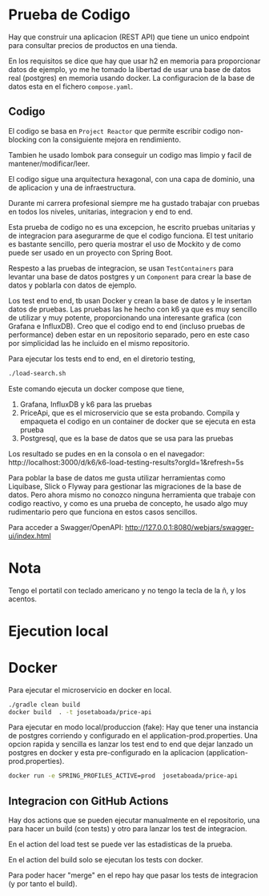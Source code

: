 #  Prueba de Codigo 

Hay que construir una aplicacion (REST API) que tiene un unico endpoint para consultar precios de productos en una tienda.  

En los requisitos se dice que hay que usar h2 en memoria para proporcionar datos de ejemplo, yo me he tomado la libertad de usar
una base de datos real (postgres) en memoria usando docker. La configuracion de la base de datos esta en el fichero `compose.yaml`.

## Codigo 

El codigo se basa en `Project Reactor` que permite escribir codigo non-blocking con la consiguiente mejora en rendimiento.
 
Tambien he usado lombok para conseguir un codigo mas limpio y facil de mantener/modificar/leer.

El codigo sigue una arquitectura hexagonal, con una capa de dominio, una de aplicacion y una de infraestructura.

Durante mi carrera profesional siempre me ha gustado trabajar con pruebas en todos los niveles, unitarias, integracion y end to end. 

Esta prueba de codigo no es una excepcion, he escrito pruebas unitarias y de integracion para asegurarme de que el codigo funciona.
El test unitario es bastante sencillo, pero queria mostrar el uso de Mockito y de como puede ser usado en un proyecto con Spring Boot.

Respesto a las pruebas de integracion, se usan `TestContainers` para levantar una base de datos postgres y un `Component` para crear la
base de datos y poblarla con datos de ejemplo.

Los test end to end, tb usan Docker y crean la base de datos y le insertan datos de pruebas. Las pruebas las he hecho con k6 ya que es muy sencillo de utilizar y 
muy potente, proporcionando una interesante grafica (con Grafana e InfluxDB). 
Creo que el codigo end to end (incluso pruebas de performance) deben estar en un repositorio separado, pero en este caso por 
simplicidad las he incluido en el mismo repositorio.

Para ejecutar los tests end to end, en el diretorio testing,
```bash
./load-search.sh
```
Este comando ejecuta un docker compose que tiene, 
 1. Grafana, InfluxDB y k6 para las pruebas
 2. PriceApi, que es el microservicio que se esta probando. Compila y empaqueta el codigo en un container de docker que se ejecuta en esta prueba
 3. Postgresql, que es la base de datos que se usa para las pruebas

Los resultado se pudes en en la consola o en el navegador: http://localhost:3000/d/k6/k6-load-testing-results?orgId=1&refresh=5s


Para poblar la base de datos me gusta utilizar herramientas como Liquibase, Slick o Flyway para gestionar las migraciones de la base
de datos. Pero ahora mismo no conozco ninguna herramienta que trabaje con codigo reactivo, y como es una prueba de concepto, he usado algo muy rudimentario pero que funciona en estos casos sencillos. 


Para acceder a Swagger/OpenAPI: http://127.0.0.1:8080/webjars/swagger-ui/index.html


# Nota
Tengo el portatil con teclado americano y no tengo la tecla de la ñ, y los acentos.

# Ejecution local


# Docker
Para ejecutar el microservicio en docker en local.

```bash
./gradle clean build
docker build  . -t josetaboada/price-api
```

Para ejecutar en modo local/produccion (fake):
Hay que tener una instancia de postgres corriendo y configurado en el application-prod.properties. 
Una opcion rapida y sencilla es lanzar los test end to end que dejar lanzado un postgres en docker y esta pre-configurado en la aplicacion (application-prod.properties).
```bash
docker run -e SPRING_PROFILES_ACTIVE=prod  josetaboada/price-api
```

## Integracion con GitHub Actions
Hay dos actions que se pueden ejecutar manualmente en el repositorio, una para hacer un build (con tests) y otro para lanzar los test de integracion.

En el action del load test se puede ver las estadisticas de la prueba.

En el action del build solo se ejecutan los tests con docker. 

Para poder hacer "merge" en el repo hay que pasar los tests de integracion (y por tanto el build).
